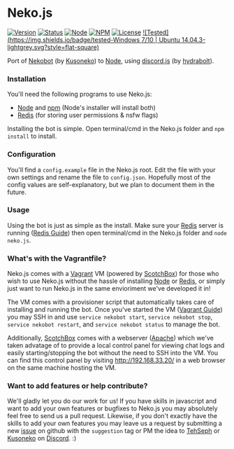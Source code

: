 # Neko.js
[![Version](https://img.shields.io/badge/version-0.8.7-brightgreen.svg?style=flat-square)]()
[![Status](https://img.shields.io/badge/status-in--dev-yellow.svg?style=flat-square)]()
[![Node](https://img.shields.io/badge/node-5.1.0-green.svg?style=flat-square)](https://nodejs.org/)
[![NPM](https://img.shields.io/badge/npm-3.5.0-green.svg?style=flat-square)](https://www.npmjs.com/)
[![License](https://img.shields.io/badge/license-MIT-blue.svg?style=flat-square)](http://mit-license.org/)
[![Tested](https://img.shields.io/badge/tested-Windows 7/10 | Ubuntu 14.04.3-lightgrey.svg?style=flat-square)]()

Port of [Nekobot](https://github.com/Kusoneko/Nekobot) (by [Kusoneko](https://github.com/Kusoneko)) to [Node](https://nodejs.org/), using [discord.js](https://github.com/hydrabolt/discord.js) (by [hydrabolt](https://github.com/hydrabolt)).

### Installation
You'll need the following programs to use Neko.js:
- [Node](https://nodejs.org/) and [npm](https://www.npmjs.com/) (Node's installer will install both)
- [Redis](http://redis.io/) (for storing user permissions & nsfw flags)

Installing the bot is simple. Open terminal/cmd in the Neko.js folder and `npm install` to install.

### Configuration
You'll find a `config.example` file in the Neko.js root. Edit the file with your own settings and rename the file to `config.json`. Hopefully most of the config values are self-explanatory, but we plan to document them in the future.

### Usage
Using the bot is just as simple as the install. Make sure your [Redis](http://redis.io/) server is running ([Redis Guide](http://redis.io/topics/quickstart)) then open terminal/cmd in the Neko.js folder and `node neko.js`.

### What's with the Vagrantfile?
Neko.js comes with a [Vagrant](https://www.vagrantup.com/) VM (powered by [ScotchBox](https://github.com/scotch-io/scotch-box)) for those who wish to use Neko.js without the hassle of installing [Node](https://nodejs.org/) or [Redis](http://redis.io/), or simply just want to run Neko.js in the same envioriment we've developed it in!

The VM comes with a provisioner script that automatically takes care of installing and running the bot. Once you've started the VM ([Vagrant Guide](https://docs.vagrantup.com/v2/getting-started/)) you may SSH in and use `service nekobot start`, `service nekobot stop`, `service nekobot restart`, and `service nekobot status` to manage the bot.

Additionally, [ScotchBox](https://github.com/scotch-io/scotch-box) comes with a webserver ([Apache](https://httpd.apache.org/)) which we've taken advatage of to provide a local control panel for viewing chat logs and easily starting/stopping the bot without the need to SSH into the VM. You can find this control panel by visiting http://192.168.33.20/ in a web browser on the same machine hosting the VM.

### Want to add features or help contribute?
We'll gladly let you do our work for us! If you have skills in javascript and want to add your own features or bugfixes to Neko.js you may absolutely feel free to send us a pull request. Likewise, if you don't exactly have the skills to add your own features you may leave us a request by submitting a new [issue](https://github.com/TehSeph/Neko.js/issues) on github with the `suggestion` tag or PM the idea to [TehSeph](https://github.com/TehSeph) or [Kusoneko](https://github.com/Kusoneko) on [Discord](https://discordapp.com/). :)
